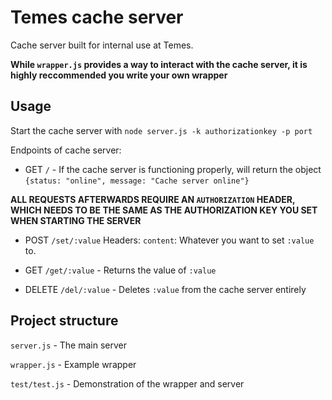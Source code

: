 # Temes cache server

Cache server built for internal use at Temes.

**While `wrapper.js` provides a way to interact with the cache server, it is highly reccommended you write your own wrapper**

## Usage

Start the cache server with `node server.js -k authorizationkey -p port`

Endpoints of cache server:

- GET `/` - If the cache server is functioning properly, will return the object `{status: "online", message: "Cache server online"}`

**ALL REQUESTS AFTERWARDS REQUIRE AN `AUTHORIZATION` HEADER, WHICH NEEDS TO BE THE SAME AS THE AUTHORIZATION KEY YOU SET WHEN STARTING THE SERVER**

- POST `/set/:value` Headers: `content`: Whatever you want to set `:value` to.

- GET `/get/:value` - Returns the value of `:value`

- DELETE `/del/:value` - Deletes `:value` from the cache server entirely

## Project structure

`server.js` - The main server

`wrapper.js` - Example wrapper

`test/test.js` - Demonstration of the wrapper and server

